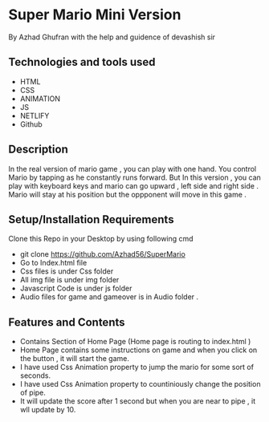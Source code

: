 # Super Mario Mini Version
By Azhad Ghufran with the help and guidence of devashish sir 
## Technologies and tools used
* HTML
* CSS
* ANIMATION
* JS
* NETLIFY
* Github
## Description 
In the real version of mario game , you can play with one hand. You control Mario by tapping as he constantly runs forward. 
But In this version , you can play with keyboard keys and mario can go upward , left side and right side . Mario will stay at his
position but the oppponent will move in this game .
## Setup/Installation Requirements
Clone this Repo in your Desktop by using following cmd
* git clone https://github.com/Azhad56/SuperMario
* Go to Index.html file 
* Css files is under Css folder
* All img file is under img folder 
* Javascript Code is under js folder 
* Audio files for game and gameover is in Audio folder .
## Features and Contents
* Contains Section of Home Page (Home page is routing to index.html )
* Home Page contains some instructions on game and when you click on the button , it will start the game.
* I have used Css Animation property to jump the mario for some sort of seconds.
* I have used Css Animation property to countiniously change the position of pipe.
* It will update the score after 1 second but when you are near to pipe , it wll update by 10.


